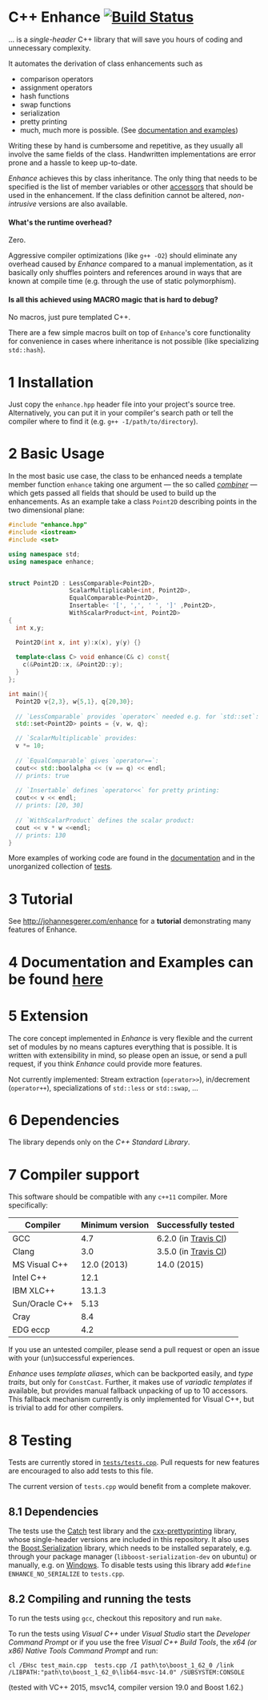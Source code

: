 # C++ Enhance [![Build Status](https://travis-ci.org/johannesgerer/Enhance.svg?branch=master)](https://travis-ci.org/johannesgerer/Enhance)

... is a *single-header* C++ library that will save you hours of coding and
unnecessary complexity.

It automates the derivation of class enhancements such as
* comparison operators
* assignment operators
* hash functions
* swap functions
* serialization
* pretty printing
* much, much more is possible. (See [documentation and examples](Documentation.md))

Writing these by hand is cumbersome and repetitive, as they usually
all involve the same fields of the class. Handwritten implementations
are error prone and a hassle to keep up-to-date.

*Enhance* achieves this by class inheritance. The only thing that
needs to be specified is the list of member variables or other
[accessors](Documentation.md#2-accessors) that should be used in the
enhancement. If the class definition cannot be altered,
*non-intrusive* versions are also available.


#### What's the runtime overhead?

Zero.

Aggressive compiler optimizations (like `g++ -O2`) should eliminate
any overhead caused by *Enhance* compared to a manual implementation,
as it basically only shuffles pointers and references around in ways
that are known at compile time (e.g. through the use of static
polymorphism).

#### Is all this achieved using MACRO magic that is hard to debug?
No macros, just pure templated C++.

There are a few simple macros built on top of `Enhance`'s core
functionality for convenience in cases where inheritance is not
possible (like specializing `std::hash`).

# 1 Installation

Just copy the `enhance.hpp` header file into your project's source
tree. Alternatively, you can put it in your compiler's search
path or tell the compiler where to find it (e.g. `g++
-I/path/to/directory`).

# 2 Basic Usage

In the most basic use case, the class to be enhanced needs a template
member function `enhance` taking one argument — the so called
*[combiner](Documentation.md#4-modules)* — which gets passed all
fields that should be used to build up the enhancements. As an example
take a class `Point2D` describing points in the two dimensional plane:


```c++
#include "enhance.hpp"
#include <iostream>
#include <set>

using namespace std;
using namespace enhance;


struct Point2D : LessComparable<Point2D>,
                 ScalarMultiplicable<int, Point2D>,
                 EqualComparable<Point2D>,
                 Insertable< '[', ',', ' ', ']' ,Point2D>,
                 WithScalarProduct<int, Point2D>
{
  int x,y;

  Point2D(int x, int y):x(x), y(y) {}
  
  template<class C> void enhance(C& c) const{
    c(&Point2D::x, &Point2D::y);
  }
};

int main(){
  Point2D v{2,3}, w{5,1}, q{20,30};
  
  // `LessComparable` provides `operator<` needed e.g. for `std::set`:
  std::set<Point2D> points = {v, w, q};

  // `ScalarMultiplicable` provides:
  v *= 10;
  
  // `EqualComparable` gives `operator==`:
  cout<< std::boolalpha << (v == q) << endl;
  // prints: true
  
  // `Insertable` defines `operator<<` for pretty printing:
  cout<< v << endl;
  // prints: [20, 30]
  
  // `WithScalarProduct` defines the scalar product:
  cout << v * w <<endl;
  // prints: 130 
}

```

More examples of working code are found in the
[documentation](Documentation.md) and in the unorganized collection of
[tests](tests/tests.cpp).

# 3 Tutorial

See http://johannesgerer.com/enhance for a **tutorial** demonstrating
many features of Enhance.

# 4 Documentation and Examples can be found [here](Documentation.md)

# 5 Extension

The core concept implemented in *Enhance* is very flexible and the
current set of modules by no means captures everything that is
possible. It is written with extensibility in mind, so please open an
issue, or send a pull request, if you think *Enhance* could provide
more features.

Not currently implemented: Stream extraction (`operator>>`),
in/decrement (`operator++`), specializations of `std::less` or
`std::swap`, ...

# 6 Dependencies

The library depends only on the *C++ Standard Library*.

# 7 Compiler support

This software should be compatible with any `c++11` compiler. More specifically:

| Compiler  | Minimum version  | Successfully tested  | 
|---|---|---|
| GCC  |  4.7  |  6.2.0 (in [Travis CI](https://travis-ci.org/johannesgerer/Enhance))  | 
| Clang   | 3.0  |  3.5.0 (in [Travis CI](https://travis-ci.org/johannesgerer/Enhance)) | 
| MS Visual C++  | 12.0 (2013)  | 14.0 (2015)  | 
| Intel C++  | 12.1  |   |
| IBM XLC++  | 13.1.3  |   |
| Sun/Oracle C++  | 5.13  |   |
| Cray  | 8.4  |   |
| EDG eccp  | 4.2  |   |

If you use an untested compiler, please send a pull request or open an
issue with your (un)successful experiences.

*Enhance* uses *template aliases*, which can be backported easily, and
*type traits*, but only for `ConstCast`. Further, it makes use of
*variadic templates* if available, but provides manual fallback
unpacking of up to 10 accessors. This fallback mechanism currently is
only implemented for Visual C++, but is trivial to add for other
compilers.

# 8 Testing

Tests are currently stored in
[`tests/tests.cpp`](tests/tests.cpp). Pull requests for new features
are encouraged to also add tests to this file.

The current version of `tests.cpp` would benefit from a complete
makover.

## 8.1 Dependencies


The tests use the [Catch](https://github.com/philsquared/Catch) test
library and the
[cxx-prettyprinting](https://github.com/louisdx/cxx-prettyprint)
library, whose single-header versions are included in this
repository. It also uses the
[Boost.Serialization](http://www.boost.org/doc/libs/1_62_0/libs/serialization/doc/index.html)
library, which needs to be installed separately, e.g. through your
package manager (`libboost-serialization-dev` on ubuntu) or manually,
e.g.  on
[Windows](https://sourceforge.net/projects/boost/files/boost-binaries/).
To disable tests using this library add `#define ENHANCE_NO_SERIALIZE`
to `tests.cpp`.

## 8.2 Compiling and running the tests

To run the tests using `gcc`, checkout this repository and run
`make`.

To run the tests using *Visual C++* under *Visual Studio* start the
*Developer Command Prompt* or if you use the free *Visual C++ Build
Tools*, the *x64 (or x86) Native Tools Command Prompt* and run:

```
cl /EHsc test_main.cpp  tests.cpp /I path\to\boost_1_62_0 /link /LIBPATH:"path\to\boost_1_62_0\lib64-msvc-14.0" /SUBSYSTEM:CONSOLE
```

(tested with VC++ 2015, msvc14, compiler version 19.0 and Boost 1.62.)

